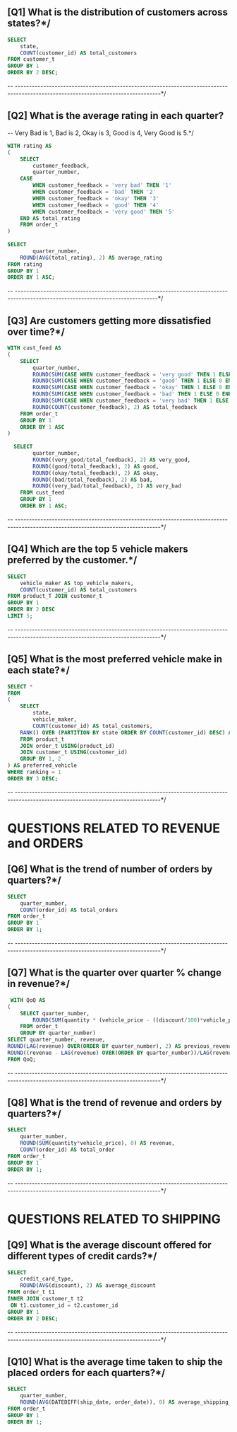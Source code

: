 

## [Q1] What is the distribution of customers across states?*/

``` SQL
SELECT 
	state, 
	COUNT(customer_id) AS total_customers
FROM customer_t
GROUP BY 1
ORDER BY 2 DESC;

``` 
-- ---------------------------------------------------------------------------------------------------------------------------------*/

## [Q2] What is the average rating in each quarter?

-- Very Bad is 1, Bad is 2, Okay is 3, Good is 4, Very Good is 5.*/
``` SQL
WITH rating AS 
(
	SELECT
		customer_feedback,
		quarter_number,
    CASE
		WHEN customer_feedback = 'very bad' THEN '1'
		WHEN customer_feedback = 'bad' THEN '2'
		WHEN customer_feedback = 'okay' THEN '3'
		WHEN customer_feedback = 'good' THEN '4'
		WHEN customer_feedback = 'very good' THEN '5'
    END AS total_rating
    FROM order_t
)
    
SELECT 
		quarter_number,
    ROUND(AVG(total_rating), 2) AS average_rating
FROM rating
GROUP BY 1 
ORDER BY 1 ASC;
```
-- --------------------------------------------------------------------------------------------------------------------------------*/

##  [Q3] Are customers getting more dissatisfied over time?*/

``` SQL
WITH cust_feed AS 
(
	SELECT 
		quarter_number,
		ROUND(SUM(CASE WHEN customer_feedback = 'very good' THEN 1 ELSE 0 END), 2) AS very_good,
		ROUND(SUM(CASE WHEN customer_feedback = 'good' THEN 1 ELSE 0 END), 2) AS good,
		ROUND(SUM(CASE WHEN customer_feedback = 'okay' THEN 1 ELSE 0 END), 2) AS okay,
		ROUND(SUM(CASE WHEN customer_feedback = 'bad' THEN 1 ELSE 0 END), 2) AS bad,
		ROUND(SUM(CASE WHEN customer_feedback = 'very bad' THEN 1 ELSE 0 END), 2) AS very_bad,
		ROUND(COUNT(customer_feedback), 2) AS total_feedback
	FROM order_t
	GROUP BY 1
    ORDER BY 1 ASC
)
   
  SELECT 
		quarter_number,
        ROUND((very_good/total_feedback), 2) AS very_good,
        ROUND((good/total_feedback), 2) AS good,
        ROUND((okay/total_feedback), 2) AS okay,
        ROUND((bad/total_feedback), 2) AS bad,
        ROUND((very_bad/total_feedback), 2) AS very_bad
	FROM cust_feed
	GROUP BY 1
    ORDER BY 1 ASC;
```
-- ---------------------------------------------------------------------------------------------------------------------------------*/

## [Q4] Which are the top 5 vehicle makers preferred by the customer.*/

``` SQL
SELECT 
	vehicle_maker AS top_vehicle_makers, 
	COUNT(customer_id) AS total_customers
FROM product_T JOIN customer_t
GROUP BY 1
ORDER BY 2 DESC
LIMIT 5;

```
-- ---------------------------------------------------------------------------------------------------------------------------------*/

## [Q5] What is the most preferred vehicle make in each state?*/
``` SQL
SELECT *
FROM
(
	SELECT 
		state, 
		vehicle_maker,
		COUNT(customer_id) AS total_customers,
    RANK() OVER (PARTITION BY state ORDER BY COUNT(customer_id) DESC) AS ranking
    FROM product_t 
    JOIN order_t USING(product_id)
    JOIN customer_t USING(customer_id)
	GROUP BY 1, 2 
) AS preferred_vehicle
WHERE ranking = 1
ORDER BY 3 DESC;
```
-- ---------------------------------------------------------------------------------------------------------------------------------*/

# QUESTIONS RELATED TO REVENUE and ORDERS 

## [Q6] What is the trend of number of orders by quarters?*/

``` SQL
SELECT 
	quarter_number,
	COUNT(order_id) AS total_orders
FROM order_t
GROUP BY 1
ORDER BY 1;
```
-- ---------------------------------------------------------------------------------------------------------------------------------*/

## [Q7] What is the quarter over quarter % change in revenue?*/

``` SQL
 WITH QoQ AS 
(
	SELECT quarter_number, 
        ROUND(SUM(quantity * (vehicle_price - ((discount/100)*vehicle_price))), 0) AS revenue
	FROM order_t
	GROUP BY quarter_number)
SELECT quarter_number, revenue,
ROUND(LAG(revenue) OVER(ORDER BY quarter_number), 2) AS previous_revenue,
ROUND((revenue - LAG(revenue) OVER(ORDER BY quarter_number))/LAG(revenue) OVER(ORDER BY quarter_number), 2) AS qoq_perc_change
FROM QoQ;
```
-- ---------------------------------------------------------------------------------------------------------------------------------*/

## [Q8] What is the trend of revenue and orders by quarters?*/
``` SQL
SELECT 
	quarter_number,
	ROUND(SUM(quantity*vehicle_price), 0) AS revenue,
    COUNT(order_id) AS total_order
FROM order_t
GROUP BY 1
ORDER BY 1;
```
-- ---------------------------------------------------------------------------------------------------------------------------------*/

# QUESTIONS RELATED TO SHIPPING 

## [Q9] What is the average discount offered for different types of credit cards?*/

``` SQL
SELECT 
	credit_card_type,
	ROUND(AVG(discount), 2) AS average_discount
FROM order_t t1
INNER JOIN customer_t t2
 ON t1.customer_id = t2.customer_id
GROUP BY 1
ORDER BY 2 DESC;
```
-- ---------------------------------------------------------------------------------------------------------------------------------*/

## [Q10] What is the average time taken to ship the placed orders for each quarters?*/
``` SQL
SELECT 
	quarter_number,
    ROUND(AVG(DATEDIFF(ship_date, order_date)), 0) AS average_shipping_time
FROM order_t
GROUP BY 1
ORDER BY 1;
```
